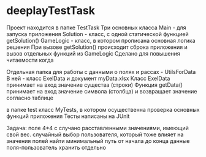 # deeplayTestTask
Проект находится в папке TestTask
Три основных класса
Main - для запуска приложения
Solution - класс, с одной статической функцией getSolution()
GameLogic - класс, в котором прописана основная логика решения
При вызове getSolution() происходит сброка приложения и вызов отдельных функций из GameLogic
Сделано для повышения читаемости когда 

Отдельная папка для работы с данными о полях и рассах - UtilsForData
В ней - класс ExelData и документ myData.xlsx
Класс ExelData принимает на вход значение существа (строки)
Функция getData() принимает на вход значение символа (столбца) и возвращает значение согласно таблице 

в папке test класс MyTests, в котором осущественна проверка основных функций приложения 
Тесты написаны на JUnit 

Задача: 
поле 4*4 с случано расставленными значениями, имеющий свой вес.
случайный выбор пользователя, который тоже влияет на значения полей 
найти минимальный путь от начала до конца 
данные поля-пользователь хранить отдельно 
